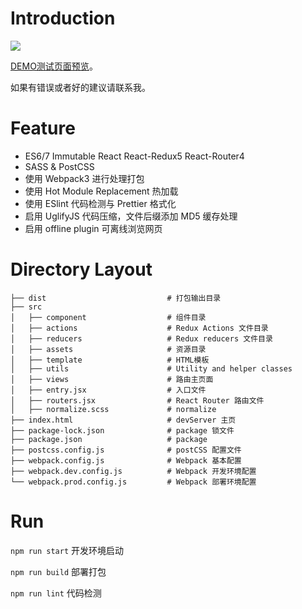 # Introduction

![](https://i.loli.net/2017/08/19/5997220b136c7.png)

[DEMO测试页面预览](https://sakuyakun.github.io/Yorha-Boilerplate/)。

如果有错误或者好的建议请联系我。

# Feature
- ES6/7 Immutable React React-Redux5 React-Router4
- SASS & PostCSS
- 使用 Webpack3 进行处理打包
- 使用 Hot Module Replacement 热加载
- 使用 ESlint 代码检测与 Prettier 格式化
- 启用 UglifyJS 代码压缩，文件后缀添加 MD5 缓存处理
- 启用 offline plugin 可离线浏览网页

# Directory Layout
```
├── dist                           # 打包输出目录
├── src
│   ├── component                  # 组件目录
│   ├── actions                    # Redux Actions 文件目录
│   ├── reducers                   # Redux reducers 文件目录
│   ├── assets                     # 资源目录
│   ├── template                   # HTML模板
│   ├── utils                      # Utility and helper classes
│   ├── views                      # 路由主页面
│   ├── entry.jsx                  # 入口文件
│   ├── routers.jsx                # React Router 路由文件
│   ├── normalize.scss             # normalize
├── index.html                     # devServer 主页
├── package-lock.json              # package 锁文件
├── package.json                   # package
├── postcss.config.js              # postCSS 配置文件
├── webpack.config.js              # Webpack 基本配置
├── webpack.dev.config.js          # Webpack 开发环境配置
└── webpack.prod.config.js         # Webpack 部署环境配置
```

# Run
`npm run start` 开发环境启动

`npm run build` 部署打包

`npm run lint` 代码检测
